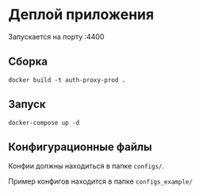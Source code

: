# Деплой приложения

Запускается на порту :4400


## Сборка

`docker build -t auth-proxy-prod .`


## Запуск

`docker-compose up -d`


## Конфигурационные файлы

Конфии должны находиться в папке `configs/`. 

Пример конфигов находится в папке `configs_example/`

